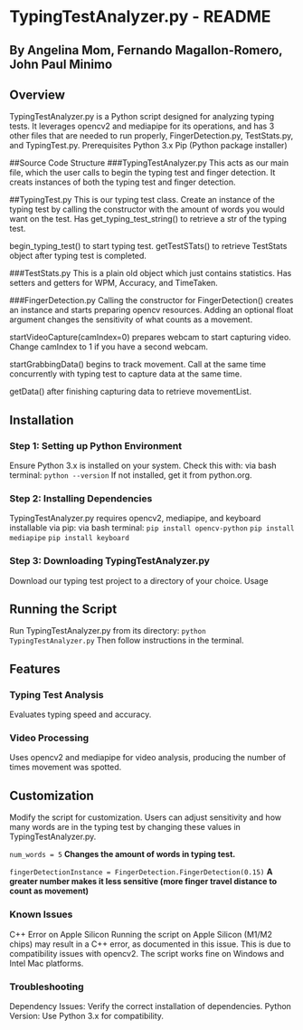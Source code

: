 # TypingTestAnalyzer.py - README
## By  Angelina Mom, Fernando Magallon-Romero, John Paul Minimo
## Overview
TypingTestAnalyzer.py is a Python script designed for analyzing typing tests. It leverages opencv2 and mediapipe for its operations, and has 3 other files that are needed to run properly, FingerDetection.py, TestStats.py, and TypingTest.py.
Prerequisites
Python 3.x
Pip (Python package installer)

##Source Code Structure
###TypingTestAnalyzer.py
This acts as our main file, which the user calls to begin the typing test and finger detection. It creats instances of both the typing test and finger detection.

##TypingTest.py
This is our typing test class. Create an instance of the typing test by calling the constructor with the amount of words you would want on the test. Has get_typing_test_string() to retrieve a str of the typing test.

begin_typing_test() to start typing test.
getTestSTats() to retrieve TestStats object after typing test is completed.

###TestStats.py
This is a plain old object which just contains statistics. Has setters and getters for WPM, Accuracy, and TimeTaken.

###FingerDetection.py
Calling the constructor for FingerDetection() creates an instance and starts preparing opencv resources. Adding an optional float argument changes the sensitivity of what counts as a movement.

startVideoCapture(camIndex=0) prepares webcam to start capturing video. Change camIndex to 1 if you have a second webcam.

startGrabbingData() begins to track movement. Call at the same time concurrently with typing test to capture data at the same time.

getData() after finishing capturing data to retrieve movementList.

## Installation
### Step 1: Setting up Python Environment
Ensure Python 3.x is installed on your system. Check this with:
via bash terminal:
`python --version`
If not installed, get it from python.org.
### Step 2: Installing Dependencies
TypingTestAnalyzer.py requires opencv2, mediapipe, and keyboard installable via pip:
via bash terminal:
`pip install opencv-python`
`pip install mediapipe`
`pip install keyboard`
### Step 3: Downloading TypingTestAnalyzer.py
Download our typing test project to a directory of your choice.
Usage
## Running the Script
Run TypingTestAnalyzer.py from its directory:
`python TypingTestAnalyzer.py`
Then follow instructions in the terminal.
## Features
### Typing Test Analysis 
Evaluates typing speed and accuracy.
### Video Processing
Uses opencv2 and mediapipe for video analysis, producing the number of times movement was spotted.
## Customization
Modify the script for customization. Users can adjust sensitivity and how many words are in the typing test by changing these values in TypingTestAnalyzer.py.

`num_words = 5` **Changes the amount of words in typing test.**

`fingerDetectionInstance = FingerDetection.FingerDetection(0.15)`  **A greater number makes it less sensitive (more finger travel distance to count as movement)**
### Known Issues
C++ Error on Apple Silicon
Running the script on Apple Silicon (M1/M2 chips) may result in a C++ error, as documented in this issue. This is due to compatibility issues with opencv2. The script works fine on Windows and Intel Mac platforms.
### Troubleshooting
Dependency Issues: Verify the correct installation of dependencies.
Python Version: Use Python 3.x for compatibility.
